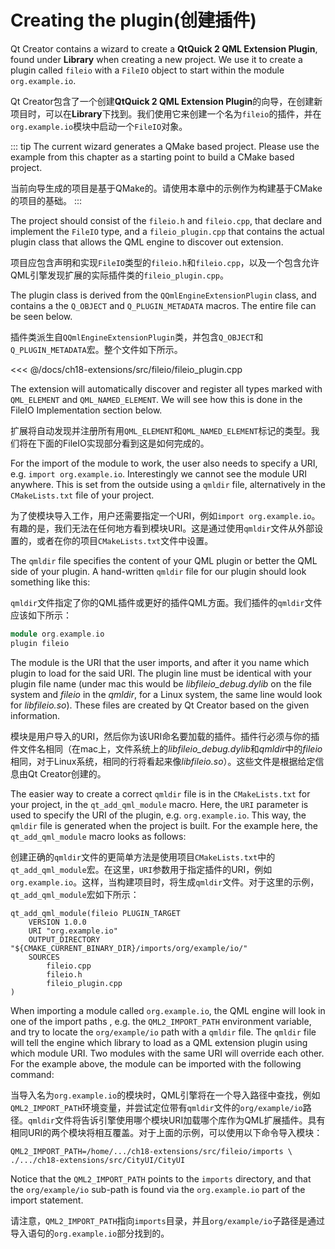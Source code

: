 # Creating the plugin(创建插件)

Qt Creator contains a wizard to create a **QtQuick 2 QML Extension Plugin**, found under **Library** when creating a new project. We use it to create a plugin called `fileio` with a `FileIO` object to start within the module `org.example.io`.

Qt Creator包含了一个创建**QtQuick 2 QML Extension Plugin**的向导，在创建新项目时，可以在**Library**下找到。我们使用它来创建一个名为`fileio`的插件，并在`org.example.io`模块中启动一个`FileIO`对象。

::: tip
The current wizard generates a QMake based project. Please use the example from this chapter as a starting point to build a CMake based project. 

当前向导生成的项目是基于QMake的。请使用本章中的示例作为构建基于CMake的项目的基础。
:::

The project should consist of the `fileio.h` and `fileio.cpp`, that declare and implement the `FileIO` type, and a `fileio_plugin.cpp` that contains the actual plugin class that allows the QML engine to discover out extension.

项目应包含声明和实现`FileIO`类型的`fileio.h`和`fileio.cpp`，以及一个包含允许QML引擎发现扩展的实际插件类的`fileio_plugin.cpp`。

The plugin class is derived from the `QQmlEngineExtensionPlugin` class, and contains a the `Q_OBJECT` and `Q_PLUGIN_METADATA` macros. The entire file can be seen below.

插件类派生自`QQmlEngineExtensionPlugin`类，并包含`Q_OBJECT`和`Q_PLUGIN_METADATA`宏。整个文件如下所示。

<<< @/docs/ch18-extensions/src/fileio/fileio_plugin.cpp

The extension will automatically discover and register all types marked with `QML_ELEMENT` and `QML_NAMED_ELEMENT`. We will see how this is done in the FileIO Implementation section below.

扩展将自动发现并注册所有用`QML_ELEMENT`和`QML_NAMED_ELEMENT`标记的类型。我们将在下面的FileIO实现部分看到这是如何完成的。

For the import of the module to work, the user also needs to specify a URI, e.g. `import org.example.io`. Interestingly we cannot see the module URI anywhere. This is set from the outside using a `qmldir` file, alternatively in the `CMakeLists.txt` file of your project.

为了使模块导入工作，用户还需要指定一个URI，例如`import org.example.io`。有趣的是，我们无法在任何地方看到模块URI。这是通过使用`qmldir`文件从外部设置的，或者在你的项目`CMakeLists.txt`文件中设置。

The `qmldir` file specifies the content of your QML plugin or better the QML side of your plugin. A hand-written `qmldir` file for our plugin should look something like this: 

`qmldir`文件指定了你的QML插件或更好的插件QML方面。我们插件的`qmldir`文件应该如下所示：


```cpp
module org.example.io
plugin fileio
```

The module is the URI that the user imports, and after it you name which plugin to load for the said URI. The plugin line must be identical with your plugin file name (under mac this would be *libfileio_debug.dylib* on the file system and *fileio* in the *qmldir*, for a Linux system, the same line would look for *libfileio.so*). These files are created by Qt Creator based on the given information. 

模块是用户导入的URI，然后你为该URI命名要加载的插件。插件行必须与你的插件文件名相同（在mac上，文件系统上的*libfileio_debug.dylib*和*qmldir*中的*fileio*相同，对于Linux系统，相同的行将看起来像*libfileio.so*）。这些文件是根据给定信息由Qt Creator创建的。

The easier way to create a correct `qmldir` file is in the `CMakeLists.txt` for your project, in the `qt_add_qml_module` macro. Here, the `URI` parameter is used to specify the URI of the plugin, e.g. `org.example.io`. This way, the `qmldir` file is generated when the project is built. For the example here, the `qt_add_qml_module` macro looks as follows:

创建正确的`qmldir`文件的更简单方法是使用项目`CMakeLists.txt`中的`qt_add_qml_module`宏。在这里，`URI`参数用于指定插件的URI，例如`org.example.io`。这样，当构建项目时，将生成`qmldir`文件。对于这里的示例，`qt_add_qml_module`宏如下所示：

```
qt_add_qml_module(fileio PLUGIN_TARGET
    VERSION 1.0.0
    URI "org.example.io"
    OUTPUT_DIRECTORY "${CMAKE_CURRENT_BINARY_DIR}/imports/org/example/io/"
    SOURCES
        fileio.cpp
        fileio.h
        fileio_plugin.cpp
)
```

When importing a module called `org.example.io`, the QML engine will look in one of the import paths , e.g. the `QML2_IMPORT_PATH` environment variable, and try to locate the `org/example/io` path with a `qmldir` file. The `qmldir` file will tell the engine which library to load as a QML extension plugin using which module URI. Two modules with the same URI will override each other. For the example above, the module can be imported with the following command:

当导入名为`org.example.io`的模块时，QML引擎将在一个导入路径中查找，例如`QML2_IMPORT_PATH`环境变量，并尝试定位带有`qmldir`文件的`org/example/io`路径。`qmldir`文件将告诉引擎使用哪个模块URI加载哪个库作为QML扩展插件。具有相同URI的两个模块将相互覆盖。对于上面的示例，可以使用以下命令导入模块：

```
QML2_IMPORT_PATH=/home/.../ch18-extensions/src/fileio/imports \
./.../ch18-extensions/src/CityUI/CityUI
```

Notice that the `QML2_IMPORT_PATH` points to the `imports` directory, and that the `org/example/io` sub-path is found via the `org.example.io` part of the import statement.


请注意，`QML2_IMPORT_PATH`指向`imports`目录，并且`org/example/io`子路径是通过导入语句的`org.example.io`部分找到的。